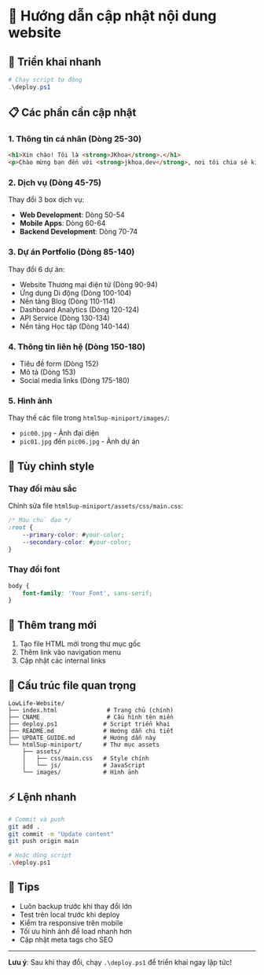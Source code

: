 # 📝 Hướng dẫn cập nhật nội dung website

## 🚀 Triển khai nhanh

```powershell
# Chạy script tự động
.\deploy.ps1
```

## 📋 Các phần cần cập nhật

### 1. Thông tin cá nhân (Dòng 25-30)
```html
<h1>Xin chào! Tôi là <strong>JKhoa</strong>.</h1>
<p>Chào mừng bạn đến với <strong>jkhoa.dev</strong>, nơi tôi chia sẻ kiến thức về lập trình, công nghệ và các dự án cá nhân. Tôi là một developer đam mê với công nghệ web và luôn tìm hiểu những điều mới mẻ.</p>
```

### 2. Dịch vụ (Dòng 45-75)
Thay đổi 3 box dịch vụ:
- **Web Development**: Dòng 50-54
- **Mobile Apps**: Dòng 60-64  
- **Backend Development**: Dòng 70-74

### 3. Dự án Portfolio (Dòng 85-140)
Thay đổi 6 dự án:
- Website Thương mại điện tử (Dòng 90-94)
- Ứng dụng Di động (Dòng 100-104)
- Nền tảng Blog (Dòng 110-114)
- Dashboard Analytics (Dòng 120-124)
- API Service (Dòng 130-134)
- Nền tảng Học tập (Dòng 140-144)

### 4. Thông tin liên hệ (Dòng 150-180)
- Tiêu đề form (Dòng 152)
- Mô tả (Dòng 153)
- Social media links (Dòng 175-180)

### 5. Hình ảnh
Thay thế các file trong `html5up-miniport/images/`:
- `pic00.jpg` - Ảnh đại diện
- `pic01.jpg` đến `pic06.jpg` - Ảnh dự án

## 🎨 Tùy chỉnh style

### Thay đổi màu sắc
Chỉnh sửa file `html5up-miniport/assets/css/main.css`:
```css
/* Màu chủ đạo */
:root {
    --primary-color: #your-color;
    --secondary-color: #your-color;
}
```

### Thay đổi font
```css
body {
    font-family: 'Your Font', sans-serif;
}
```

## 📱 Thêm trang mới

1. Tạo file HTML mới trong thư mục gốc
2. Thêm link vào navigation menu
3. Cập nhật các internal links

## 🔧 Cấu trúc file quan trọng

```
LowLife-Website/
├── index.html              # Trang chủ (chính)
├── CNAME                   # Cấu hình tên miền
├── deploy.ps1             # Script triển khai
├── README.md              # Hướng dẫn chi tiết
├── UPDATE_GUIDE.md        # Hướng dẫn này
└── html5up-miniport/      # Thư mục assets
    ├── assets/
    │   ├── css/main.css   # Style chính
    │   └── js/            # JavaScript
    └── images/            # Hình ảnh
```

## ⚡ Lệnh nhanh

```bash
# Commit và push
git add .
git commit -m "Update content"
git push origin main

# Hoặc dùng script
.\deploy.ps1
```

## 🎯 Tips

- Luôn backup trước khi thay đổi lớn
- Test trên local trước khi deploy
- Kiểm tra responsive trên mobile
- Tối ưu hình ảnh để load nhanh hơn
- Cập nhật meta tags cho SEO

---

**Lưu ý**: Sau khi thay đổi, chạy `.\deploy.ps1` để triển khai ngay lập tức! 